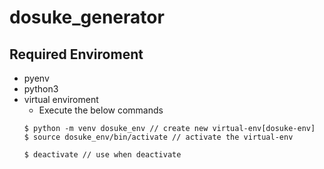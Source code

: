 # dosuke_generator

## Required Enviroment
- pyenv
- python3
- virtual enviroment
  - Execute the below commands
  ```
  $ python -m venv dosuke_env // create new virtual-env[dosuke-env]
  $ source dosuke_env/bin/activate // activate the virtual-env

  $ deactivate // use when deactivate
  ```
